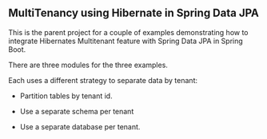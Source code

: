 ## MultiTenancy using Hibernate in Spring Data JPA

This is the parent project for a couple of examples demonstrating how to integrate Hibernates Multitenant feature with Spring Data JPA in Spring Boot.

There are three modules for the three examples.

Each uses a different strategy to separate data by tenant:

 - Partition tables by tenant id.

 - Use a separate schema per tenant

 - Use a separate database per tenant.
